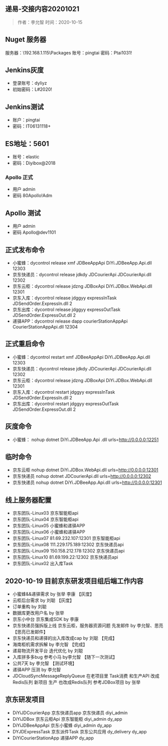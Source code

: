 ## 递易-交接内容20201021
> 作者：李允智
> 时间：2020-10-15

## Nuget 服务器
服务器：\\192.168.1.115\Packages 
账号：pingtai 
密码：Ptai1031!

## Jenkins灰度
- 登录账号：dyliyz
- 初始密码：L#2020!

## Jenkins测试
- 账户：pingtai
- 密码：IT06131118+

## ES地址：5601
- 账号：elastic
- 密码：Diyibox@2018

### Apollo 正式
- 用户 admin
- 密码 80Apollo!Adm
  
## Apollo 测试
- 用户 admin
- 密码 Apollo@dev1101

## 正式发布命令
- 小蜜蜂：dycontrol release xmf JDBeeAppApi DiYi.JDBeeApp.Api.dll 12303
- 京东快递员：dycontrol release jdkdy JDCourierApi JDCourierApi.dll 12302
- 京东云柜：dycontrol release jdzng JDBoxApi DiYi.JDBox.WebApi.dll 12301
- 京东入库：dycontrol release jdggyy expressInTask JDSendOrder.ExpressIn.dll 2
- 京东出库：dycontrol release jdggyy expressOutTask JDSendOrder.ExpressOut.dll 2
- 递驿APP：dycontrol release dapp courierStationAppApi CourierStationAppApi.dll 12304

## 正式重启命令
- 小蜜蜂：dycontrol restart xmf JDBeeAppApi DiYi.JDBeeApp.Api.dll 12303
- 京东快递员：dycontrol release jdkdy JDCourierApi JDCourierApi.dll 12302
- 京东云柜：dycontrol release jdzng JDBoxApi DiYi.JDBox.WebApi.dll 12301
- 京东入库：dycontrol restart jdggyy expressInTask JDSendOrder.ExpressIn.dll 2
- 京东出库：dycontrol restart jdggyy expressOutTask JDSendOrder.ExpressOut.dll 2

## 灰度命令
- 小蜜蜂： nohup dotnet DiYi.JDBeeApp.Api   .dll urls=http://0.0.0.0:12251

## 临时命令
- 京东云柜 nohup dotnet DiYi.JDBox.WebApi.dll urls=http://0.0.0.0:12301
- 京东快递员 nohup dotnet JDCourierApi.dll urls=http://0.0.0.0:12302
- 京东快递员 nohup dotnet DiYi.JDBeeApp.Api.dll urls=http://0.0.0.0:12301

## 线上服务器配置
- 京东团队-Linux03    京东智能柜api
- 京东团队-Linux04    京东智能柜api
- 京东团队-Linux05    小蜜蜂和递驿APP
- 京东团队-Linux06   小蜜蜂和递驿APP
- 京东团队-Linux07    81.69.232.107:12301 京东智能柜api
- 京东团队-Linux08    111.229.175.189:12302 京东快递员api
- 京东团队-Linux09    150.158.212.178:12302 京东快递员api
- 京东团队-Linux10    81.69.199.22:12302 京东快递员api
- 京东团队-Linux02    出入库Task

## 2020-10-19 目前京东研发项目组后端工作内容
- 小蜜蜂&&递驿需求 by 张举 李康 【灰度】
- 云柜后台需求 by 刘聪 【灰度】
- 订单重构 by 刘聪
- 数据库更改用户名 by 张举
- 京东小中台 京东集成SDK by 李康
- 京东快递员强拆版上线 京东云柜，服务器资源问题  先发邮件 by 李允智、思亮 【思亮已发邮件】
- 京东快递员和递驿的出入库改成cap by 刘聪 【完成】
- 海南柜机需求拆解 by 李允智 【完成】
- 递易物流开发平台 迭代优化 by 刘聪
- 入库拼多多bug 参考小马 by李允智 【随下一次测试】
- 公共7天 by 李允智 【测试环境】
- 递驿APP 压测 by 李允智
- JDCloudSyncMessageReplyQueue 在老项目里 Task消费 和生产API 改成Redis队列 新项目 生产 也改成Redis队列  参考JDBox项目 by 张举 

## 京东研发项目
- DiYiJDCourierApp 京东快递员app 京东快递员 diyi_admin
- DiYiJDBox 京东云柜Api 京东智能柜 diyi_admin dy_app
- DiYiJDBeeAppApi 京东小蜜蜂 diyi_admin dy_app
- DYJDExpressTask 京东派件Task 京东公共应用 dy_delivery dy_app
- DiYiCourierStationApp 递驿APP dy_app

